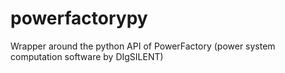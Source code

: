 # powerfactorypy
Wrapper around the python API of PowerFactory (power system computation software by DIgSILENT)  
